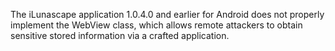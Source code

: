 The iLunascape application 1.0.4.0 and earlier for Android does not properly implement the WebView class, which allows remote attackers to obtain sensitive stored information via a crafted application.